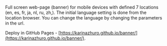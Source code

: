 Full screen web-page (banner) for mobile devices with defined 7 locations (en, es, fr, ja, nl, ru, zh,). The initial
language setting is done from the location browser. You can change the language by changing the parameters in the url.

Deploy in GitHub Pages - [https://karinazhuro.github.io/banner/](https://karinazhuro.github.io/banner/).